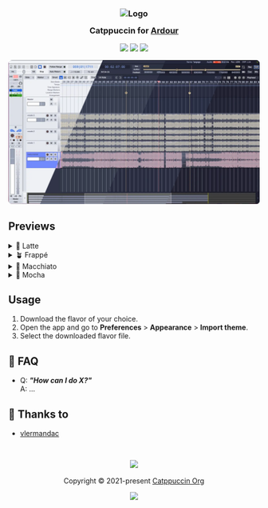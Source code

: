 <h3 align="center">
	<img src="https://raw.githubusercontent.com/catppuccin/catppuccin/main/assets/logos/exports/1544x1544_circle.png" width="100" alt="Logo"/><br/>
	<img src="https://raw.githubusercontent.com/catppuccin/catppuccin/main/assets/misc/transparent.png" height="30" width="0px"/>
	Catppuccin for <a href="https://github.com/Ardour/ardour">Ardour</a>
	<img src="https://raw.githubusercontent.com/catppuccin/catppuccin/main/assets/misc/transparent.png" height="30" width="0px"/>
</h3>

<p align="center">
	<a href="https://github.com/catppuccin/ardour/stargazers"><img src="https://img.shields.io/github/stars/catppuccin/ardour?colorA=363a4f&colorB=b7bdf8&style=for-the-badge"></a>
	<a href="https://github.com/catppuccin/ardour/issues"><img src="https://img.shields.io/github/issues/catppuccin/ardour?colorA=363a4f&colorB=f5a97f&style=for-the-badge"></a>
	<a href="https://github.com/catppuccin/ardour/contributors"><img src="https://img.shields.io/github/contributors/catppuccin/ardour?colorA=363a4f&colorB=a6da95&style=for-the-badge"></a>
</p>

<p align="center">
	<img src="assets/preview.webp"/>
</p>

## Previews

<details>
<summary>🌻 Latte</summary>
<img src="assets/latte.webp"/>
</details>
<details>
<summary>🪴 Frappé</summary>
<img src="assets/frappe.webp"/>
</details>
<details>
<summary>🌺 Macchiato</summary>
<img src="assets/macchiato.webp"/>
</details>
<details>
<summary>🌿 Mocha</summary>
<img src="assets/mocha.webp"/>
</details>

## Usage

1. Download the flavor of your choice.
2. Open the app and go to **Preferences** > **Appearance** > **Import theme**.
3. Select the downloaded flavor file.

<!-- The FAQ section is optional. Remove if needed.-->
## 🙋 FAQ

- Q: **_"How can I do X?"_**\
  A: ...

## 💝 Thanks to

- [vlermandac](https://github.com/vlermandac)

&nbsp;

<p align="center">
	<img src="https://raw.githubusercontent.com/catppuccin/catppuccin/main/assets/footers/gray0_ctp_on_line.svg?sanitize=true" />
</p>

<p align="center">
	Copyright &copy; 2021-present <a href="https://github.com/catppuccin" target="_blank">Catppuccin Org</a>
</p>

<p align="center">
	<a href="https://github.com/catppuccin/catppuccin/blob/main/LICENSE"><img src="https://img.shields.io/static/v1.svg?style=for-the-badge&label=License&message=MIT&logoColor=d9e0ee&colorA=363a4f&colorB=b7bdf8"/></a>
</p>
